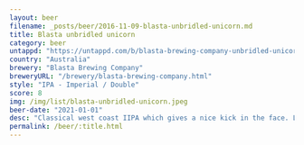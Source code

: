 ```yaml
---
layout: beer
filename: _posts/beer/2016-11-09-blasta-unbridled-unicorn.md
title: Blasta unbridled unicorn
category: beer
untappd: "https://untappd.com/b/blasta-brewing-company-unbridled-unicorn/3842656"
country: "Australia"
brewery: "Blasta Brewing Company"
breweryURL: "/brewery/blasta-brewing-company.html"
style: "IPA - Imperial / Double"
score: 8
img: /img/list/blasta-unbridled-unicorn.jpeg
beer-date: "2021-01-01"
desc: "Classical west coast IIPA which gives a nice kick in the face. Leaves a lot of fruity hops on the tip of the tongue along with a hit of bitterness"
permalink: /beer/:title.html
---
```

